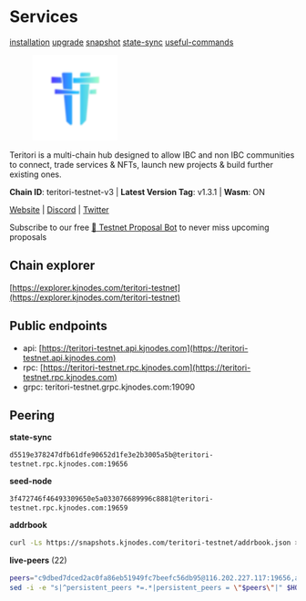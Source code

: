 # Services

[installation](./installation/ "mention") [upgrade](./upgrade/ "mention") [snapshot](./snapshot/ "mention") [state-sync](./state-sync/ "mention") [useful-commands](./useful-commands/ "mention")

<figure><img src="https://raw.githubusercontent.com/kj89/cosmos-images/main/logos/teritori.png" width="150" alt=""><figcaption></figcaption></figure>

Teritori is a multi-chain hub designed to allow IBC and non IBC communities  to connect, trade services & NFTs, launch new projects & build further existing ones.

**Chain ID**: teritori-testnet-v3 | **Latest Version Tag**: v1.3.1 | **Wasm**: ON

[Website](https://teritori.com) | [Discord](https://discord.gg/teritori) | [Twitter](https://twitter.com/TeritoriNetwork)



Subscribe to our free [🤖 Testnet Proposal Bot](https://t.me/kjnodes_testnet_proposal_bot) to never miss upcoming proposals


## Chain explorer
[https://explorer.kjnodes.com/teritori-testnet](https://explorer.kjnodes.com/teritori-testnet)

## Public endpoints

* api: [https://teritori-testnet.api.kjnodes.com](https://teritori-testnet.api.kjnodes.com)
* rpc: [https://teritori-testnet.rpc.kjnodes.com](https://teritori-testnet.rpc.kjnodes.com)
* grpc: teritori-testnet.grpc.kjnodes.com:19090

## Peering

**state-sync**

```text
d5519e378247dfb61dfe90652d1fe3e2b3005a5b@teritori-testnet.rpc.kjnodes.com:19656
```

**seed-node**

```text
3f472746f46493309650e5a033076689996c8881@teritori-testnet.rpc.kjnodes.com:19659
```

**addrbook**
```bash
curl -Ls https://snapshots.kjnodes.com/teritori-testnet/addrbook.json > $HOME/.teritorid/config/addrbook.json
```

**live-peers** (22)
```bash
peers="c9dbed7dced2ac0fa86eb51949fc7beefc56db95@116.202.227.117:19656,a97eb7a4f3d857f1ff82265d2905fc0762a6bfd4@135.125.5.31:54256,3614bc766d73bebf6b73737b6690af60e7f0683e@65.108.206.118:46656,15dd94f68c450da2c3b7c60b6364e3dce6f0cbf2@185.193.66.68:26641,31413c99357d0cfc48a46767ade171db2ea0205e@135.181.138.160:46656,303666c503cd27161529692de701f5b2d3a2f043@65.109.23.114:15956,a2785cabecc10f591d9e8c396c8e162e95a206ec@65.108.226.183:15956,d5519e378247dfb61dfe90652d1fe3e2b3005a5b@65.109.68.190:19656,07d196ccefcadc548c6cd06cfea425f1544b1495@213.239.217.52:41656,b6640a6b6062be34a0b5eedb0524c320f31959ef@65.108.234.26:28656,4ebfdac0d496be2407c02202e5ad6f226a11b37a@65.21.134.202:26736,6bc9f80a5123d62c23aadb7b5d68b740a794b0c6@207.180.194.156:36656,c195935295e3429dbd50f155b9a3540b02cbc4d3@65.109.92.240:26656,ec0c58dbfe67a12ea16951134e29a6566ac05add@185.217.125.98:26656,b9bd31a2a68a09d324a9deaf41144ff6d0dbe260@65.108.192.123:15656,bf100c1b6b44a6e96ab5691f3023cec3c27747fd@144.126.142.78:46656,c56b132be41b247c9f8fa1f2addaca57f9946e29@75.119.159.159:44656,e1b331c1f3cba509960c65d6c6bc9b49532bcbaa@65.109.85.170:27656,5ae1012f9b0f4672d8152de903d115dd2f1a3ee3@65.21.170.3:27656,b33ebb4672f929dddde1365c9678a39abfd881fb@54.202.144.51:26656,ec8faa221a99f5c6d8f647cd08f60f2ace0ed1e2@65.109.112.20:11044,9fc0f6621b1818c9f00ecbd0cd6f9271c2292e8a@65.109.54.15:10656"
sed -i -e "s|^persistent_peers *=.*|persistent_peers = \"$peers\"|" $HOME/.teritorid/config/config.toml
```
